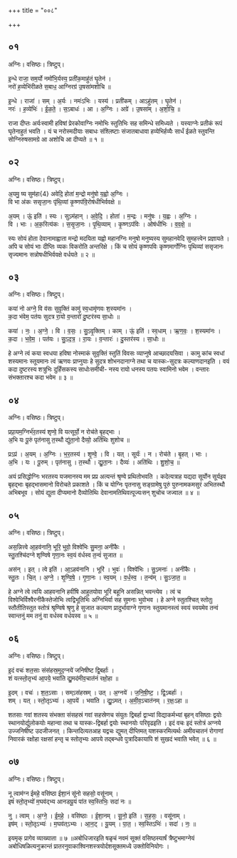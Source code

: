 +++
title = "००८"

+++


## ०१
अग्निः। वसिष्ठः। त्रिष्टुप्।

इ॒न्धे राजा॒ सम॒र्यो नमो॑भि॒र्यस्य॒ प्रती॑क॒माहु॑तं घृ॒तेन॑ ।  
नरो॑ ह॒व्येभि॑रीळते स॒बाध॒ आग्निरग्र॑ उ॒षसा॑मशोचि ॥

इ॒न्धे । राजा॑ । सम् । अ॒र्यः । नमः॑ऽभिः । यस्य॑ । प्रती॑कम् । आऽहु॑तम् । घृ॒तेन॑ ।  
नरः॑ । ह॒व्येभिः॑ । ई॒ळ॒ते॒ । स॒ऽबाधः॑ । आ । अ॒ग्निः । अग्रे॑ । उ॒षसा॑म् । अ॒शो॒चि॒ ॥

राजा दीप्तः अर्यःस्वामी हविषां प्रेरकोवाग्निः नमोभिः स्तुतिभिः सह समिन्धे समिध्यते । यस्याग्नेः प्रतीकं रूपं घृतेनाहुतं भवति । यं च नरोस्मदीयाः सबाधः संश्लिष्टाः संजातबाधावा हव्येभिर्हव्यैः सार्धं ईळते स्तुवन्ति सोग्निरुषसामग्रे आ अशोचि आ दीप्यते ॥ १ ॥

## ०२
अग्निः। वसिष्ठः। त्रिष्टुप्।

अ॒यमु॒ ष्य सुम॑हा{4} अवेदि॒ होता॑ म॒न्द्रो मनु॑षो य॒ह्वो अ॒ग्निः ।  
वि भा अ॑कः ससृजा॒नः पृ॑थि॒व्यां कृ॒ष्णप॑वि॒रोष॑धीभिर्ववक्षे ॥

अ॒यम् । ऊं॒ इति॑ । स्यः । सुऽम॑हान् । अ॒वे॒दि॒ । होता॑ । म॒न्द्रः । मनु॑षः । य॒ह्वः । अ॒ग्निः ।  
वि । भाः । अ॒क॒रित्य॑कः । स॒सृ॒जा॒नः । पृ॒थि॒व्याम् । कृ॒ष्णऽप॑विः । ओष॑धीभिः । व॒व॒क्षे॒ ॥

स्यः सोयं होता देवानामाह्वाता मन्द्रो मदयिता यह्वो महानग्निः मनुषो मनुष्यस्य सुमहानवेदि सुमहत्त्वेन प्रज्ञायते । अपि च सोयं भाः दीप्तिः व्यकः विकरोति अन्तरिक्षे । किं च सोयं कृष्णपविः कृष्णमार्गोग्निः पृथिव्यां ससृजानः सृज्यमानः सन्नोषधीभिर्ववक्षे वर्धयते ॥ २ ॥

## ०३
अग्निः। वसिष्ठः। त्रिष्टुप्।

कया॑ नो अग्ने॒ वि व॑सः सुवृ॒क्तिं कामु॑ स्व॒धामृ॑णवः श॒स्यमा॑नः ।  
क॒दा भ॑वेम॒ पत॑यः सुदत्र रा॒यो व॒न्तारो॑ दु॒ष्टर॑स्य सा॒धोः ॥

कया॑ । नः॒ । अ॒ग्ने॒ । वि । व॒सः॒ । सु॒ऽवृ॒क्तिम् । काम् । ऊं॒ इति॑ । स्व॒धाम् । ऋ॒ण॒वः॒ । श॒स्यमा॑नः ।  
क॒दा । भ॒वे॒म॒ । पत॑यः । सु॒ऽद॒त्र॒ । रा॒यः । व॒न्तारः॑ । दु॒स्तर॑स्य । सा॒धोः ॥

हे अग्ने त्वं कया स्वधया हविषा नोस्माकं सुवृक्तिं स्तुतिं विवसः व्याप्नुषे आच्छादयसिवा । कामु कांच स्वधां शस्यमानः स्तूयमानः त्वं ऋणवः प्राप्नुयाः हे सुदत्र शोभनदानाग्ने तथा च यास्कः-सुदत्रः कल्याणदानइति । वयं कदा दुष्टरस्य शत्रुभिः दुर्हिंसकस्य साधोःसमीची- नस्य रायो धनस्य पतयः स्वामिनो भवेम । वन्तारः संभक्तारश्च कदा भवेम ॥ ३ ॥

## ०४
अग्निः। वसिष्ठः। त्रिष्टुप्।

प्रप्रा॒यम॒ग्निर्भ॑र॒तस्य॑ शृण्वे॒ वि यत्सूर्यो॒ न रोच॑ते बृ॒हद्भाः ।  
अ॒भि यः पू॒रुं पृत॑नासु त॒स्थौ द्यु॑ता॒नो दैव्यो॒ अति॑थिः शुशोच ॥

प्रऽप्र॑ । अ॒यम् । अ॒ग्निः । भ॒र॒तस्य॑ । शृ॒ण्वे॒ । वि । यत् । सूर्यः॑ । न । रोच॑ते । बृ॒हत् । भाः ।  
अ॒भि । यः । पू॒रुम् । पृत॑नासु । त॒स्थौ । द्यु॒ता॒नः । दैव्यः॑ । अति॑थिः । शु॒शो॒च॒ ॥

अयं प्रसिद्धोग्निः भरतस्य यजमानस्य मम प्रप्र अत्यन्तं श्रृण्वे प्रथितोभवति । कदेत्यत्राह यद्यदा सूर्योन सूर्यइव बृहद्भाः बृहद्भासमानो विरोचते प्रकाशते । किं च योग्निः पृतनासु सङ्ग्रामेषु पूरुं पुरुनामकमसुरं अभितस्थौ अभिबभूव । सोयं द्युता दीप्यमानो दैव्योतिथिः देवानामतिथिवत्पूज्यःसन् शुचोच जज्वाल ॥ ४ ॥

## ०५
अग्निः। वसिष्ठः। त्रिष्टुप्।

अस॒न्नित्त्वे आ॒हव॑नानि॒ भूरि॒ भुवो॒ विश्वे॑भिः सु॒मना॒ अनी॑कैः ।  
स्तु॒तश्चि॑दग्ने शृण्विषे गृणा॒नः स्व॒यं व॑र्धस्व त॒न्वं॑ सुजात ॥

अस॑न् । इत् । त्वे इति॑ । आ॒ऽहव॑नानि । भूरि॑ । भुवः॑ । विश्वे॑भिः । सु॒ऽमनाः॑ । अनी॑कैः ।  
स्तु॒तः । चि॒त् । अ॒ग्ने॒ । शृ॒ण्वि॒षे॒ । गृ॒णा॒नः । स्व॒यम् । व॒र्ध॒स्व॒ । त॒न्व॑म् । सु॒ऽजा॒त॒ ॥

हे अग्ने त्वे त्वयि आहवनानि हवींषि आहुतयोवा भूरि बहूनि असन्नित् भवन्त्येव । त्वं च विश्वेभिर्विश्वैरनीकैस्तेजोभिः त्वद्विभूतिभिः अग्निभिर्वा सह सुमनाः भुवोभव । हे अग्ने स्तुतश्चित् स्तोतुः स्तौतीतिस्तुत स्तोत्रं श्रृण्विषे श्रृणु हे सुजात कल्याण प्रादुर्भावाग्ने गृणानः स्तुयमानस्त्वं स्वयं स्वयमेव तन्वं स्वान्तनुं मम तनुं वा वर्धस्व वर्धयस्व ॥ ५ ॥

## ०६
अग्निः। वसिष्ठः। त्रिष्टुप्।

इ॒दं वचः॑ शत॒साः संस॑हस्र॒मुद॒ग्नये॑ जनिषीष्ट द्वि॒बर्हाः॑ ।  
शं यत्स्तो॒तृभ्य॑ आ॒पये॒ भवा॑ति द्यु॒मद॑मीव॒चात॑नं रक्षो॒हा ॥

इ॒दम् । वचः॑ । श॒त॒ऽसाः । सम्ऽस॑हस्रम् । उत् । अ॒ग्नये॑ । ज॒नि॒षी॒ष्ट॒ । द्वि॒ऽबर्हाः॑ ।  
शम् । यत् । स्तो॒तृऽभ्यः॑ । आ॒पये॑ । भवा॑ति । द्यु॒ऽमत् । अ॒मी॒व॒ऽचात॑नम् । र॒क्षः॒ऽहा ॥

शतसाः गवां शतस्य संभक्ता संसहस्रं गवां सहस्रेणच संयुतः द्विबर्हा द्वाभ्यां विद्याकर्मभ्यां बृहन् वसिष्ठाः द्वयोः स्थानयोर्द्युलोकयोः महान्वा तथा च यास्कः-द्विबर्हा द्वयोः स्थानयोः परिवृढइति । इदं वचः इदं स्तोत्रं अग्नये उज्जनिषीष्ट उदजीजनत् । किन्तदित्यतआह यद्वचः द्युमत् दीप्तिमत् यशस्करमित्यर्थः अमीवचातनं रोगाणां निवारकं रक्षोहा रक्षसां हन्तृ च स्तोतृभ्यः आपये तद्बन्धवे पुत्रादिकायापि शं सुखदं भवाति भवेत् ॥ ६ ॥

## ०७
अग्निः। वसिष्ठः। त्रिष्टुप्।

नू त्वाम॑ग्न ईमहे॒ वसि॑ष्ठा ईशा॒नं सू॑नो सहसो॒ वसू॑नाम् ।  
इषं॑ स्तो॒तृभ्यो॑ म॒घव॑द्भ्य आनड्यू॒यं पा॑त स्व॒स्तिभिः॒ सदा॑ नः ॥

नु । त्वाम् । अ॒ग्ने॒ । ई॒म॒हे॒ । वसि॑ष्ठाः । ई॒शा॒नम् । सू॒नो॒ इति॑ । स॒ह॒सः॒ । वसू॑नाम् ।  
इष॑म् । स्तो॒तृऽभ्यः॑ । म॒घव॑त्ऽभ्यः । आ॒न॒ट् । यू॒यम् । पा॒त॒ । स्व॒स्तिऽभिः॑ । सदा॑ । नः॒ ॥

इयमृक् प्रागेव व्याख्याता ॥ ७ ॥अबोधिजारइति षळृचं नवमं सूक्तं वसिष्ठस्यार्षं त्रैष्टुभमाग्नेयं अबोधिषळित्यनुक्रान्तं प्रातरनुवाकाश्विनशस्त्रयोर्दशसूक्तमध्ये उक्तोविनियोगः ।